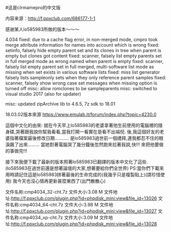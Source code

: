 #这是clrmamepro的中文版

内容来源：http://f.ppxclub.com/686177-1-1

感谢某人lo585983所做的版本～～～


4.034
fixed: due to a cache flag error, in non-merged mode, cmpro took merge attribute information for names into account which is wrong
fixed: setinfo, falsely hide empty parent set and its clones in tree when parent is empty but clones got content
fixed: scanner, falsely list empty parents set in full merged mode as wrong named when parent is empty
fixed: scanner, falsely list empty parent set in full merged, multi-software list mode as missing when set exists in various software lists
fixed: miss list generator falsely lists sampleonly sets when they only reference parent samples
fixed: scanner, falsely show wrong case set messages when missing option is turned off
misc:  allow romclones to be sampleparents
misc:  switched to visual studio 2017 (also for updater)

misc:  updated zipArchive lib to 4.6.5, 7z sdk to 18.01

18.03.02版本來源
https://www.emulab.it/forum/index.php?topic=4230.0

這個中文化的由來:
就在今天早上lo585983的老婆拿著他生前使用的電腦裡的隨身碟,哭著跟我說你幫我看看,當我打開一看實在是看不出端倪.
後,我這個好友的老婆指著檔案最後修改日期........... 是lo585983過世前一個禮拜,連我都忍不住的眼淚飆了出來.........
當她對著電腦哭了幾分鐘後忽然跑來拉著我說,快!!! 來把他要做的事做完!!! 

接下來我便下載了最新的版本照著lo585983已翻譯的版本中文化了這些.(lo585983在過世前還是想著論壇的大家,想著要給你們全世界)
PS:當你們下載來用時請記住這是lo585983拼著最後的生命完成的(我幾乎只是複製貼上)(請珍惜使用)
我今天也沒心情再更新甚麼東西了(出門散散心)


文件名称:cmp4034_32-cht.7z
文件大小:3.08 M
文件地址:http://f.ppxclub.com/plugin.php?id=phpdisk_mini:view&file_id=13026
文件名称:cmp4034_64-cht.7z
文件大小:3.98 M
文件地址:http://f.ppxclub.com/plugin.php?id=phpdisk_mini:view&file_id=13027
文件名称:cmp4034_xp-cht.7z
文件大小:3.09 M
文件地址:http://f.ppxclub.com/plugin.php?id=phpdisk_mini:view&file_id=13028

